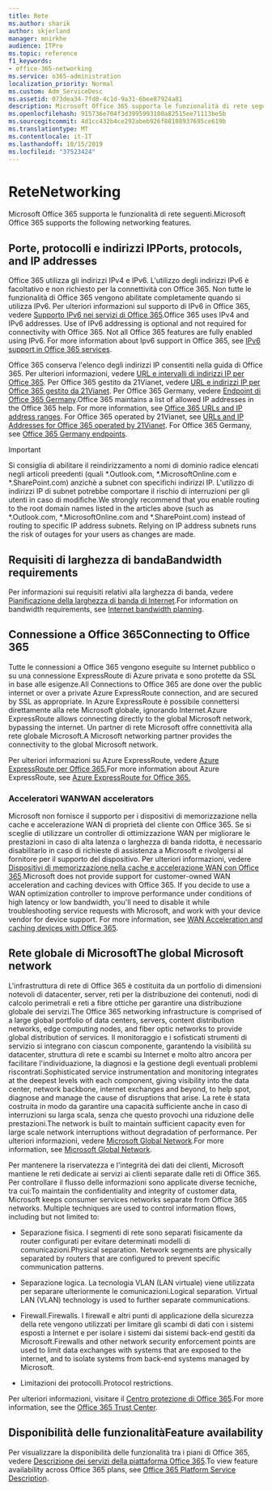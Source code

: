 ```yaml
---
title: Rete
ms.author: sharik
author: skjerland
manager: mnirkhe
audience: ITPro
ms.topic: reference
f1_keywords:
- office-365-networking
ms.service: o365-administration
localization_priority: Normal
ms.custom: Adm_ServiceDesc
ms.assetid: 073dea34-7fd8-4c1d-9a31-6bee87924a81
description: Microsoft Office 365 supporta le funzionalità di rete seguenti.
ms.openlocfilehash: 915736e704f3d3995993100a82515ee71113be5b
ms.sourcegitcommit: 4d1cc432b4ce292abeb926f88108937695ce619b
ms.translationtype: MT
ms.contentlocale: it-IT
ms.lasthandoff: 10/15/2019
ms.locfileid: "37523424"
---
```

# <a name="networking"></a><span data-ttu-id="42998-103">Rete</span><span class="sxs-lookup"><span data-stu-id="42998-103">Networking</span></span>

<span data-ttu-id="42998-104">Microsoft Office 365 supporta le funzionalità di rete seguenti.</span><span class="sxs-lookup"><span data-stu-id="42998-104">Microsoft Office 365 supports the following networking features.</span></span>
  
## <a name="ports-protocols-and-ip-addresses"></a><span data-ttu-id="42998-105">Porte, protocolli e indirizzi IP</span><span class="sxs-lookup"><span data-stu-id="42998-105">Ports, protocols, and IP addresses</span></span>

<span data-ttu-id="42998-p101">Office 365 utilizza gli indirizzi IPv4 e IPv6. L'utilizzo degli indirizzi IPv6 è facoltativo e non richiesto per la connettività con Office 365. Non tutte le funzionalità di Office 365 vengono abilitate completamente quando si utilizza IPv6. Per ulteriori informazioni sul supporto di IPv6 in Office 365, vedere [Supporto IPv6 nei servizi di Office 365](https://docs.microsoft.com/office365/enterprise/ipv6-support).</span><span class="sxs-lookup"><span data-stu-id="42998-p101">Office 365 uses IPv4 and IPv6 addresses. Use of IPv6 addressing is optional and not required for connectivity with Office 365. Not all Office 365 features are fully enabled using IPv6. For more information about Ipv6 support in Office 365, see [IPv6 support in Office 365 services](https://docs.microsoft.com/office365/enterprise/ipv6-support).</span></span>
  
<span data-ttu-id="42998-p102">Office 365 conserva l'elenco degli indirizzi IP consentiti nella guida di Office 365. Per ulteriori informazioni, vedere [URL e intervalli di indirizzi IP per Office 365](https://docs.microsoft.com/office365/enterprise/urls-and-ip-address-ranges). Per Office 365 gestito da 21Vianet, vedere [URL e indirizzi IP per Office 365 gestito da 21Vianet](https://docs.microsoft.com/office365/enterprise/managing-office-365-endpoints). Per Office 365 Germany, vedere [Endpoint di Office 365 Germany](https://support.office.com/article/Office-365-Germany-endpoints-8a113a50-0071-4155-bb8e-eba5a8dbd4c8).</span><span class="sxs-lookup"><span data-stu-id="42998-p102">Office 365 maintains a list of allowed IP addresses in the Office 365 help. For more information, see [Office 365 URLs and IP address ranges](https://docs.microsoft.com/office365/enterprise/urls-and-ip-address-ranges). For Office 365 operated by 21Vianet, see [URLs and IP Addresses for Office 365 operated by 21Vianet](https://docs.microsoft.com/office365/enterprise/managing-office-365-endpoints). For Office 365 Germany, see [Office 365 Germany endpoints](https://support.office.com/article/Office-365-Germany-endpoints-8a113a50-0071-4155-bb8e-eba5a8dbd4c8).</span></span>
  
> [!IMPORTANT]
> <span data-ttu-id="42998-p103">Si consiglia di abilitare il reindirizzamento a nomi di dominio radice elencati negli articoli preedenti (quali \*.Outlook.com, \*.MicrosoftOnline.com e \*.SharePoint.com) anzichè a subnet con specifichi indirizzi IP. L'utilizzo di indirizzi IP di subnet potrebbe comportare il rischio di interruzioni per gli utenti in caso di modifiche.</span><span class="sxs-lookup"><span data-stu-id="42998-p103">We strongly recommend that you enable routing to the root domain names listed in the articles above (such as \*.Outlook.com, \*.MicrosoftOnline.com and \*.SharePoint.com) instead of routing to specific IP address subnets. Relying on IP address subnets runs the risk of outages for your users as changes are made.</span></span> 
  
## <a name="bandwidth-requirements"></a><span data-ttu-id="42998-116">Requisiti di larghezza di banda</span><span class="sxs-lookup"><span data-stu-id="42998-116">Bandwidth requirements</span></span>

<span data-ttu-id="42998-117">Per informazioni sui requisiti relativi alla larghezza di banda, vedere [Pianificazione della larghezza di banda di Internet](https://docs.microsoft.com/office365/enterprise/network-planning-and-performance).</span><span class="sxs-lookup"><span data-stu-id="42998-117">For information on bandwidth requirements, see [Internet bandwidth planning](https://docs.microsoft.com/office365/enterprise/network-planning-and-performance).</span></span>
  
## <a name="connecting-to-office-365"></a><span data-ttu-id="42998-118">Connessione a Office 365</span><span class="sxs-lookup"><span data-stu-id="42998-118">Connecting to Office 365</span></span>

<span data-ttu-id="42998-119">Tutte le connessioni a Office 365 vengono eseguite su Internet pubblico o su una connessione ExpressRoute di Azure privata e sono protette da SSL in base alle esigenze.</span><span class="sxs-lookup"><span data-stu-id="42998-119">All Connections to Office 365 are done over the public internet or over a private Azure ExpressRoute connection, and are secured by SSL as appropriate.</span></span> <span data-ttu-id="42998-120">In Azure ExpressRoute è possibile connettersi direttamente alla rete Microsoft globale, ignorando Internet.</span><span class="sxs-lookup"><span data-stu-id="42998-120">Azure ExpressRoute allows connecting directly to the global Microsoft network, bypassing the internet.</span></span> <span data-ttu-id="42998-121">Un partner di rete Microsoft offre connettività alla rete globale Microsoft.</span><span class="sxs-lookup"><span data-stu-id="42998-121">A Microsoft networking partner provides the connectivity to the global Microsoft network.</span></span>
  
<span data-ttu-id="42998-122">Per ulteriori informazioni su Azure ExpressRoute, vedere [Azure ExpressRoute per Office 365.](https://aka.ms/expressrouteoffice365)</span><span class="sxs-lookup"><span data-stu-id="42998-122">For more information about Azure ExpressRoute, see [Azure ExpressRoute for Office 365.](https://aka.ms/expressrouteoffice365)</span></span>
  
### <a name="wan-accelerators"></a><span data-ttu-id="42998-123">Acceleratori WAN</span><span class="sxs-lookup"><span data-stu-id="42998-123">WAN accelerators</span></span>

<span data-ttu-id="42998-p105">Microsoft non fornisce il supporto per i dispositivi di memorizzazione nella cache e accelerazione WAN di proprietà del cliente con Office 365. Se si sceglie di utilizzare un controller di ottimizzazione WAN per migliorare le prestazioni in caso di alta latenza o larghezza di banda ridotta, è necessario disabilitarlo in caso di richieste di assistenza a Microsoft e rivolgersi al fornitore per il supporto del dispositivo. Per ulteriori informazioni, vedere [Dispositivi di memorizzazione nella cache e accelerazione WAN con Office 365](https://support.microsoft.com/help/2690045/using-third-party-network-devices-or-solutions-with-office-365).</span><span class="sxs-lookup"><span data-stu-id="42998-p105">Microsoft does not provide support for customer-owned WAN acceleration and caching devices with Office 365. If you decide to use a WAN optimization controller to improve performance under conditions of high latency or low bandwidth, you'll need to disable it while troubleshooting service requests with Microsoft, and work with your device vendor for device support. For more information, see [WAN Acceleration and caching devices with Office 365](https://support.microsoft.com/help/2690045/using-third-party-network-devices-or-solutions-with-office-365).</span></span>
  
## <a name="the-global-microsoft-network"></a><span data-ttu-id="42998-127">Rete globale di Microsoft</span><span class="sxs-lookup"><span data-stu-id="42998-127">The global Microsoft network</span></span>

<span data-ttu-id="42998-128">L'infrastruttura di rete di Office 365 è costituita da un portfolio di dimensioni notevoli di datacenter, server, reti per la distribuzione dei contenuti, nodi di calcolo perimetrali e reti a fibre ottiche per garantire una distribuzione globale dei servizi.</span><span class="sxs-lookup"><span data-stu-id="42998-128">The Office 365 networking infrastructure is comprised of a large global portfolio of data centers, servers, content distribution networks, edge computing nodes, and fiber optic networks to provide global distribution of services.</span></span> <span data-ttu-id="42998-129">Il monitoraggio e i sofisticati strumenti di servizio si integrano con ciascun componente, garantendo la visibilità su datacenter, struttura di rete e scambi su Internet e molto altro ancora per facilitare l'individuazione, la diagnosi e la gestione degli eventuali problemi riscontrati.</span><span class="sxs-lookup"><span data-stu-id="42998-129">Sophisticated service instrumentation and monitoring integrates at the deepest levels with each component, giving visibility into the data center, network backbone, internet exchanges and beyond, to help spot, diagnose and manage the cause of disruptions that arise.</span></span> <span data-ttu-id="42998-130">La rete è stata costruita in modo da garantire una capacità sufficiente anche in caso di interruzioni su larga scala, senza che questo provochi una riduzione delle prestazioni.</span><span class="sxs-lookup"><span data-stu-id="42998-130">The network is built to maintain sufficient capacity even for large scale network interruptions without degradation of performance.</span></span> <span data-ttu-id="42998-131">Per ulteriori informazioni, vedere [Microsoft Global Network](https://docs.microsoft.com/azure/networking/microsoft-global-network).</span><span class="sxs-lookup"><span data-stu-id="42998-131">For more information, see [Microsoft Global Network](https://docs.microsoft.com/azure/networking/microsoft-global-network).</span></span> 
  
<span data-ttu-id="42998-p107">Per mantenere la riservatezza e l'integrità dei dati dei clienti, Microsoft mantiene le reti dedicate ai servizi ai clienti separate dalle reti di Office 365. Per controllare il flusso delle informazioni sono applicate diverse tecniche, tra cui:</span><span class="sxs-lookup"><span data-stu-id="42998-p107">To maintain the confidentiality and integrity of customer data, Microsoft keeps consumer services networks separate from Office 365 networks. Multiple techniques are used to control information flows, including but not limited to:</span></span>
  
- <span data-ttu-id="42998-p108">Separazione fisica. I segmenti di rete sono separati fisicamente da router configurati per evitare determinati modelli di comunicazioni.</span><span class="sxs-lookup"><span data-stu-id="42998-p108">Physical separation. Network segments are physically separated by routers that are configured to prevent specific communication patterns.</span></span>
    
- <span data-ttu-id="42998-p109">Separazione logica. La tecnologia VLAN (LAN virtuale) viene utilizzata per separare ulteriormente le comunicazioni.</span><span class="sxs-lookup"><span data-stu-id="42998-p109">Logical separation. Virtual LAN (VLAN) technology is used to further separate communications.</span></span>
    
- <span data-ttu-id="42998-138">Firewall.</span><span class="sxs-lookup"><span data-stu-id="42998-138">Firewalls.</span></span> <span data-ttu-id="42998-139">I firewall e altri punti di applicazione della sicurezza della rete vengono utilizzati per limitare gli scambi di dati con i sistemi esposti a Internet e per isolare i sistemi dai sistemi back-end gestiti da Microsoft.</span><span class="sxs-lookup"><span data-stu-id="42998-139">Firewalls and other network security enforcement points are used to limit data exchanges with systems that are exposed to the internet, and to isolate systems from back-end systems managed by Microsoft.</span></span> 
    
- <span data-ttu-id="42998-140">Limitazioni dei protocolli.</span><span class="sxs-lookup"><span data-stu-id="42998-140">Protocol restrictions.</span></span>
    
<span data-ttu-id="42998-141">Per ulteriori informazioni, visitare il [Centro protezione di Office 365](https://www.microsoft.com/trust-center).</span><span class="sxs-lookup"><span data-stu-id="42998-141">For more information, see the [Office 365 Trust Center](https://www.microsoft.com/trust-center).</span></span> 
  
## <a name="feature-availability"></a><span data-ttu-id="42998-142">Disponibilità delle funzionalità</span><span class="sxs-lookup"><span data-stu-id="42998-142">Feature availability</span></span>

<span data-ttu-id="42998-143">Per visualizzare la disponibilità delle funzionalità tra i piani di Office 365, vedere [Descrizione dei servizi della piattaforma Office 365](office-365-platform-service-description.md).</span><span class="sxs-lookup"><span data-stu-id="42998-143">To view feature availability across Office 365 plans, see [Office 365 Platform Service Description](office-365-platform-service-description.md).</span></span>
  

